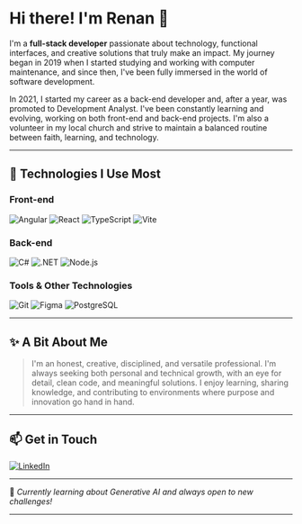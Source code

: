 # Hi there! I'm Renan 👋

I'm a **full-stack developer** passionate about technology, functional interfaces, and creative solutions that truly make an impact. My journey began in 2019 when I started studying and working with computer maintenance, and since then, I've been fully immersed in the world of software development.

In 2021, I started my career as a back-end developer and, after a year, was promoted to Development Analyst. I've been constantly learning and evolving, working on both front-end and back-end projects. I'm also a volunteer in my local church and strive to maintain a balanced routine between faith, learning, and technology.

---

## 🚀 Technologies I Use Most

### Front-end
![Angular](https://img.shields.io/badge/-Angular-DD0031?style=for-the-badge&logo=angular&logoColor=white)
![React](https://img.shields.io/badge/-React-61DAFB?style=for-the-badge&logo=react&logoColor=black)
![TypeScript](https://img.shields.io/badge/-TypeScript-3178C6?style=for-the-badge&logo=typescript&logoColor=white)
![Vite](https://img.shields.io/badge/-Vite-646CFF?style=for-the-badge&logo=vite&logoColor=white)

### Back-end
![C#](https://img.shields.io/badge/-C%23-239120?style=for-the-badge&logo=c-sharp&logoColor=white)
![.NET](https://img.shields.io/badge/-.NET-512BD4?style=for-the-badge&logo=dotnet&logoColor=white)
![Node.js](https://img.shields.io/badge/-Node.js-339933?style=for-the-badge&logo=node.js&logoColor=white)

### Tools & Other Technologies
![Git](https://img.shields.io/badge/-Git-F05032?style=for-the-badge&logo=git&logoColor=white)
![Figma](https://img.shields.io/badge/-Figma-F24E1E?style=for-the-badge&logo=figma&logoColor=white)
![PostgreSQL](https://img.shields.io/badge/-PostgreSQL-336791?style=for-the-badge&logo=postgresql&logoColor=white)

---

## ✨ A Bit About Me

> I'm an honest, creative, disciplined, and versatile professional. I'm always seeking both personal and technical growth, with an eye for detail, clean code, and meaningful solutions. I enjoy learning, sharing knowledge, and contributing to environments where purpose and innovation go hand in hand.

---

## 📫 Get in Touch

[![LinkedIn](https://img.shields.io/badge/-Renan%20Sousa-0077B5?style=for-the-badge&logo=linkedin&logoColor=white)](https://www.linkedin.com/in/renan-sousa21/)

---

🧠 *Currently learning about Generative AI and always open to new challenges!*

---
